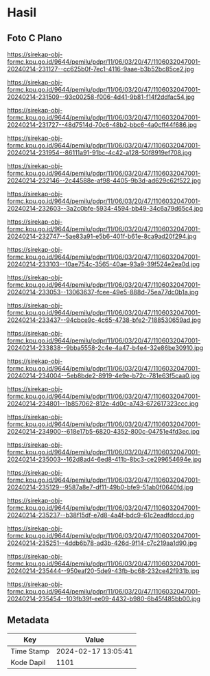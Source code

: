 # Hasil

## Foto C Plano

https://sirekap-obj-formc.kpu.go.id/9644/pemilu/pdpr/11/06/03/20/47/1106032047001-20240214-231127--cc625b0f-7ec1-4116-9aae-b3b52bc85ce2.jpg

https://sirekap-obj-formc.kpu.go.id/9644/pemilu/pdpr/11/06/03/20/47/1106032047001-20240214-231509--93c00258-f006-4d41-9b81-f14f2ddfac54.jpg

https://sirekap-obj-formc.kpu.go.id/9644/pemilu/pdpr/11/06/03/20/47/1106032047001-20240214-231727--48d7514d-70c6-48b2-bbc6-4a0cff44f686.jpg

https://sirekap-obj-formc.kpu.go.id/9644/pemilu/pdpr/11/06/03/20/47/1106032047001-20240214-231954--86111a91-91bc-4c42-a128-50f8919ef708.jpg

https://sirekap-obj-formc.kpu.go.id/9644/pemilu/pdpr/11/06/03/20/47/1106032047001-20240214-232146--2c44588e-af98-4405-9b3d-ad629c62f522.jpg

https://sirekap-obj-formc.kpu.go.id/9644/pemilu/pdpr/11/06/03/20/47/1106032047001-20240214-232603--3a2c0bfe-5934-4594-bb49-34c6a79d65c4.jpg

https://sirekap-obj-formc.kpu.go.id/9644/pemilu/pdpr/11/06/03/20/47/1106032047001-20240214-232747--5ae83a91-e5b6-401f-b61e-8ca9ad20f294.jpg

https://sirekap-obj-formc.kpu.go.id/9644/pemilu/pdpr/11/06/03/20/47/1106032047001-20240214-233103--10ae754c-3565-40ae-93a9-39f524e2ea0d.jpg

https://sirekap-obj-formc.kpu.go.id/9644/pemilu/pdpr/11/06/03/20/47/1106032047001-20240214-233053--13063637-fcee-49e5-888d-75ea77dc0b1a.jpg

https://sirekap-obj-formc.kpu.go.id/9644/pemilu/pdpr/11/06/03/20/47/1106032047001-20240214-233437--94cbce9c-4c65-4738-bfe2-7188530659ad.jpg

https://sirekap-obj-formc.kpu.go.id/9644/pemilu/pdpr/11/06/03/20/47/1106032047001-20240214-233838--9bba5558-2c4e-4a47-b4e4-32e86be30910.jpg

https://sirekap-obj-formc.kpu.go.id/9644/pemilu/pdpr/11/06/03/20/47/1106032047001-20240214-234004--5eb8bde2-8919-4e9e-b72c-781e63f5caa0.jpg

https://sirekap-obj-formc.kpu.go.id/9644/pemilu/pdpr/11/06/03/20/47/1106032047001-20240214-234801--1b857062-812e-4d0c-a743-672617323ccc.jpg

https://sirekap-obj-formc.kpu.go.id/9644/pemilu/pdpr/11/06/03/20/47/1106032047001-20240214-234900--618e17b5-6820-4352-800c-04751e4fd3ec.jpg

https://sirekap-obj-formc.kpu.go.id/9644/pemilu/pdpr/11/06/03/20/47/1106032047001-20240214-235003--162d8ad4-6ed8-411b-8bc3-ce299654694e.jpg

https://sirekap-obj-formc.kpu.go.id/9644/pemilu/pdpr/11/06/03/20/47/1106032047001-20240214-235129--9587a8e7-df11-49b0-bfe9-51ab0f0640fd.jpg

https://sirekap-obj-formc.kpu.go.id/9644/pemilu/pdpr/11/06/03/20/47/1106032047001-20240214-235237--b38f15df-e7d8-4a4f-bdc9-61c2eadfdccd.jpg

https://sirekap-obj-formc.kpu.go.id/9644/pemilu/pdpr/11/06/03/20/47/1106032047001-20240214-235251--4ddb6b78-ad3b-426d-9f14-c7c219aa1d90.jpg

https://sirekap-obj-formc.kpu.go.id/9644/pemilu/pdpr/11/06/03/20/47/1106032047001-20240214-235444--950eaf20-5de9-43fb-bc68-232ce42f931b.jpg

https://sirekap-obj-formc.kpu.go.id/9644/pemilu/pdpr/11/06/03/20/47/1106032047001-20240214-235454--103fb39f-ee09-4432-b980-6b45f485bb00.jpg


## Metadata

| Key        | Value               |
| ---------- | ------------------- |
| Time Stamp | 2024-02-17 13:05:41 |
| Kode Dapil | 1101                |



